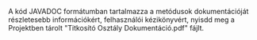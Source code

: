 A kód JAVADOC formátumban tartalmazza a metódusok dokumentációját részletesebb információkért, felhasználói kézikönyvért, nyisdd meg a Projektben tárolt  "Titkosító Osztály Dokumentáció.pdf" fájlt.



